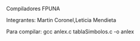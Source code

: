 Compiladores FPUNA

Integrantes: Martin Coronel,Leticia Mendieta

Para compilar: gcc anlex.c tablaSimbolos.c -o anlex
